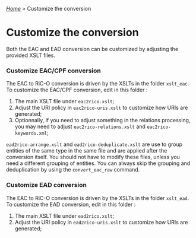 [_Home_](index.html) > Customize the conversion

# Customize the conversion

Both the EAC  and EAD conversion can be customized by adjusting the provided XSLT files.

### Customize EAC/CPF conversion

The EAC to RiC-O conversion is driven by the XSLTs in the folder `xslt_eac`. To customize the EAC/CPF conversion, edit in this folder :

1. The main XSLT file under `eac2rico.xslt`;
2. Adjust the URI policy in `eac2rico-uris.xslt` to customize how URIs are generated;
3. Optionnally, if you need to adjust something in the relations processing, you may need to adjust `eac2rico-relations.xslt` and `eac2rico-keywords.xml`;

`ead2rico-arrange.xslt` and `ead2rico-deduplicate.xslt` are use to group entities of the same type in the same file and are applied after the conversion itself. You should not have to modify these files, unless you need a different grouping of entities. You can always skip the grouping and deduplication by using the `convert_eac_raw` command.

### Customize EAD conversion

The EAC to RiC-O conversion is driven by the XSLTs in the folder `xslt_ead`. To customize the EAD conversion, edit in this folder :

1. The main XSLT file under `ead2rico.xslt`;
2. Adjust the URI policy in `ead2rico-uris.xslt` to customize how URIs are generated;